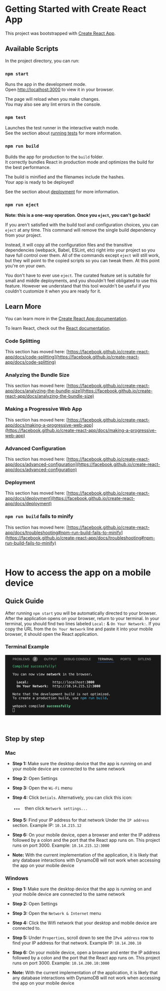 # Getting Started with Create React App

This project was bootstrapped with [Create React App](https://github.com/facebook/create-react-app).

## Available Scripts

In the project directory, you can run:

### `npm start`

Runs the app in the development mode.\
Open [http://localhost:3000](http://localhost:3000) to view it in your browser.

The page will reload when you make changes.\
You may also see any lint errors in the console.

### `npm test`

Launches the test runner in the interactive watch mode.\
See the section about [running tests](https://facebook.github.io/create-react-app/docs/running-tests) for more information.

### `npm run build`

Builds the app for production to the `build` folder.\
It correctly bundles React in production mode and optimizes the build for the best performance.

The build is minified and the filenames include the hashes.\
Your app is ready to be deployed!

See the section about [deployment](https://facebook.github.io/create-react-app/docs/deployment) for more information.

### `npm run eject`

**Note: this is a one-way operation. Once you `eject`, you can't go back!**

If you aren't satisfied with the build tool and configuration choices, you can `eject` at any time. This command will remove the single build dependency from your project.

Instead, it will copy all the configuration files and the transitive dependencies (webpack, Babel, ESLint, etc) right into your project so you have full control over them. All of the commands except `eject` will still work, but they will point to the copied scripts so you can tweak them. At this point you're on your own.

You don't have to ever use `eject`. The curated feature set is suitable for small and middle deployments, and you shouldn't feel obligated to use this feature. However we understand that this tool wouldn't be useful if you couldn't customize it when you are ready for it.

## Learn More

You can learn more in the [Create React App documentation](https://facebook.github.io/create-react-app/docs/getting-started).

To learn React, check out the [React documentation](https://reactjs.org/).

### Code Splitting

This section has moved here: [https://facebook.github.io/create-react-app/docs/code-splitting](https://facebook.github.io/create-react-app/docs/code-splitting)

### Analyzing the Bundle Size

This section has moved here: [https://facebook.github.io/create-react-app/docs/analyzing-the-bundle-size](https://facebook.github.io/create-react-app/docs/analyzing-the-bundle-size)

### Making a Progressive Web App

This section has moved here: [https://facebook.github.io/create-react-app/docs/making-a-progressive-web-app](https://facebook.github.io/create-react-app/docs/making-a-progressive-web-app)

### Advanced Configuration

This section has moved here: [https://facebook.github.io/create-react-app/docs/advanced-configuration](https://facebook.github.io/create-react-app/docs/advanced-configuration)

### Deployment

This section has moved here: [https://facebook.github.io/create-react-app/docs/deployment](https://facebook.github.io/create-react-app/docs/deployment)

### `npm run build` fails to minify

This section has moved here: [https://facebook.github.io/create-react-app/docs/troubleshooting#npm-run-build-fails-to-minify](https://facebook.github.io/create-react-app/docs/troubleshooting#npm-run-build-fails-to-minify)

<br>

# How to access the app on a mobile device
## Quick Guide
After running `npm start` you will be automatically directed to your browser. After the application opens on your browser, return to your terminal. In your terminal, you should find two lines labeled `Local:` & `On Your Network:`. If you copy the URL from the `On Your Network` line and paste it into your mobile browser, it should open the React application.
### Terminal Example
![alt text](../img/image-1.png)

<br>

## Step by step
### Mac
* **Step 1:**
Make sure the desktop device that the app is running on and your mobile device are connected to the same network

* **Step 2:**
Open Settings

* **Step 3:**
Open the `Wi-Fi` menu

* **Step 4:**
Click `Detials`. Alternatively, you can click this icon: <div style="display: inline-block; width: 24px; height: 24px; border: 2px solid white; border-radius: 50%; text-align: center; line-height: 24px; font-size: 12px;">•••</div> &nbsp;&nbsp;then click `Network settings...`

* **Step 5:**
Find your IP address for that network Under the `IP address` section. Example IP: `10.14.215.12`

* **Step 6:**
On your mobile device, open a browser and enter the IP address followed by a colon and the port that the React app runs on. This project runs on port 3000. Example: `10.14.215.12:3000`

* **Note:**
With the current implementation of the application, it is likely that any database interactions with DynamoDB will not work when accessing the app on your mobile device

### Windows
* **Step 1:** Make sure the desktop device that the app is running on and your mobile device are connected to the same network

* **Step 2:** 
Open Settings

* **Step 3:** 
Open the `Network & Internet` menu

* **Step 4:** 
Click the Wifi network that your desktop and mobile device are connected to.

* **Step 5:** 
Under `Properties`, scroll down to see the `IPv4 address` row to find your IP address for that network. Example IP: `10.14.200.10`

* **Step 6:** 
On your mobile device, open a browser and enter the IP address followed by a colon and the port that the React app runs on. This project runs on port 3000. Example: `10.14.200.10:3000`

* **Note:** 
With the current implementation of the application, it is likely that any database interactions with DynamoDB will not work when accessing the app on your mobile device